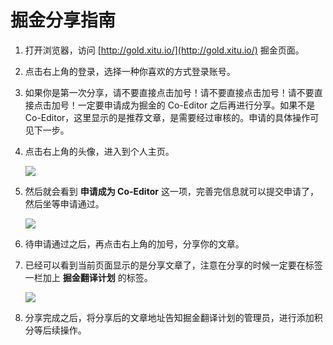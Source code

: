 # 掘金分享指南

1. 打开浏览器，访问 [http://gold.xitu.io/](http://gold.xitu.io/) 掘金页面。

2. 点击右上角的登录，选择一种你喜欢的方式登录账号。

3. 如果你是第一次分享，请不要直接点击加号！请不要直接点击加号！请不要直接点击加号！一定要申请成为掘金的 Co-Editor 之后再进行分享。如果不是 Co-Editor，这里显示的是推荐文章，是需要经过审核的。申请的具体操作可见下一步。

4. 点击右上角的头像，进入到个人主页。

   ![](http://7xl8me.com1.z0.glb.clouddn.com/xitu_glod%2F4.jpg)

5. 然后就会看到 **申请成为 Co-Editor** 这一项，完善完信息就可以提交申请了，然后坐等申请通过。

   ![](http://7xl8me.com1.z0.glb.clouddn.com/xitu_glod%2F5.jpg)

6. 待申请通过之后，再点击右上角的加号，分享你的文章。

7. 已经可以看到当前页面显示的是分享文章了，注意在分享的时候一定要在标签一栏加上 **掘金翻译计划** 的标签。

   ![](http://7xl8me.com1.z0.glb.clouddn.com/xitu_glod%2F7.jpg)

8. 分享完成之后，将分享后的文章地址告知掘金翻译计划的管理员，进行添加积分等后续操作。